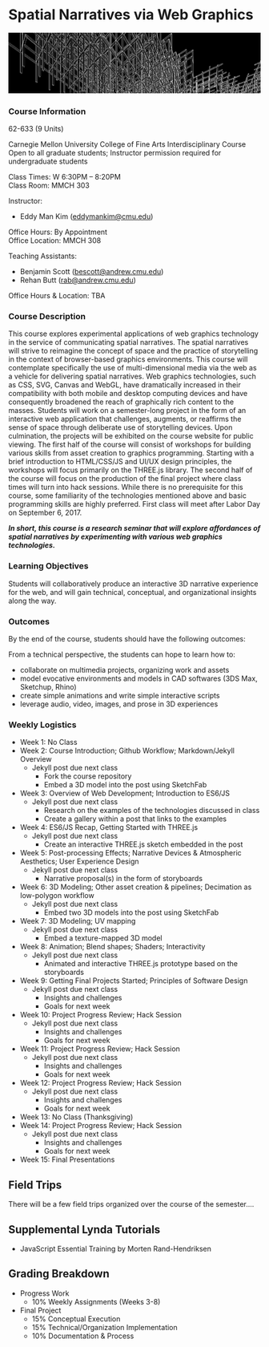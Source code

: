 # Spatial Narratives via Web Graphics
![](assets/banner.png)

### Course Information
62-633 (9 Units)<br>

Carnegie Mellon University College of Fine Arts Interdisciplinary Course<br>
Open to all graduate students; Instructor permission required for undergraduate students

Class Times: W 6:30PM – 8:20PM<br>
Class Room: MMCH 303

Instructor: 
- Eddy Man Kim ([eddymankim@cmu.edu](mailto:eddymankim@cmu.edu))

Office Hours: By Appointment<br>
Office Location: MMCH 308

Teaching Assistants: 
- Benjamin Scott ([bescott@andrew.cmu.edu](bescott@andrew.cmu.edu))
- Rehan Butt ([rab@andrew.cmu.edu](rab@andrew.cmu.edu))

Office Hours & Location: TBA

### Course Description
This course explores experimental applications of web graphics technology in the service of communicating spatial narratives.
The spatial narratives will strive to reimagine the concept of space and the practice of storytelling in the context of browser-based graphics environments.
This course will contemplate specifically the use of multi-dimensional media via the web as a vehicle for delivering spatial narratives.
Web graphics technologies, such as CSS, SVG, Canvas and WebGL, have dramatically increased in their compatibility with both mobile and desktop computing devices and have consequently broadened the reach of graphically rich content to the masses.
Students will work on a semester-long project in the form of an interactive web application that challenges, augments, or reaffirms the sense of space through deliberate use of storytelling devices.
Upon culmination, the projects will be exhibited on the course website for public viewing.
The first half of the course will consist of workshops for building various skills from asset creation to graphics programming.
Starting with a brief introduction to HTML/CSS/JS and UI/UX design principles, the workshops will focus primarily on the THREE.js library.
The second half of the course will focus on the production of the final project where class times will turn into hack sessions.
While there is no prerequisite for this course, some familiarity of the technologies mentioned above and basic programming skills are highly preferred.
First class will meet after Labor Day on September 6, 2017.

**_In short, this course is a research seminar that will explore affordances of spatial narratives by experimenting with various web graphics technologies._**

### Learning Objectives
Students will collaboratively produce an interactive 3D narrative experience for the web,
and will gain technical, conceptual, and organizational insights along the way.


### Outcomes
By the end of the course, students should have the following outcomes:

From a technical perspective, the students can hope to learn how to: 
- collaborate on multimedia projects, organizing work and assets
- model evocative environments and models in CAD softwares (3DS Max, Sketchup, Rhino)
- create simple animations and write simple interactive scripts
- leverage audio, video, images, and prose in 3D experiences


### Weekly Logistics

- Week 1: No Class
- Week 2: Course Introduction; Github Workflow; Markdown/Jekyll Overview
  - Jekyll post due next class
    - Fork the course repository
    - Embed a 3D model into the post using SketchFab
- Week 3: Overview of Web Development; Introduction to ES6/JS
  - Jekyll post due next class
    - Research on the examples of the technologies discussed in class
    - Create a gallery within a post that links to the examples
- Week 4: ES6/JS Recap, Getting Started with THREE.js
  - Jekyll post due next class
    - Create an interactive THREE.js sketch embedded in the post
- Week 5: Post-processing Effects; Narrative Devices & Atmospheric Aesthetics; User Experience Design
  - Jekyll post due next class
    - Narrative proposal(s) in the form of storyboards
- Week 6: 3D Modeling; Other asset creation & pipelines; Decimation as low-polygon workflow
  - Jekyll post due next class
    - Embed two 3D models into the post using SketchFab
- Week 7: 3D Modeling; UV mapping
  - Jekyll post due next class
    - Embed a texture-mapped 3D model
- Week 8: Animation; Blend shapes; Shaders; Interactivity
  - Jekyll post due next class
    - Animated and interactive THREE.js prototype based on the storyboards
- Week 9: Getting Final Projects Started; Principles of Software Design
  - Jekyll post due next class
    - Insights and challenges
    - Goals for next week
- Week 10: Project Progress Review; Hack Session
  - Jekyll post due next class
    - Insights and challenges
    - Goals for next week
- Week 11: Project Progress Review; Hack Session
  - Jekyll post due next class
    - Insights and challenges
    - Goals for next week
- Week 12: Project Progress Review; Hack Session
  - Jekyll post due next class
    - Insights and challenges
    - Goals for next week
- Week 13: No Class (Thanksgiving)
- Week 14: Project Progress Review; Hack Session
  - Jekyll post due next class
    - Insights and challenges
    - Goals for next week
- Week 15: Final Presentations

## Field Trips
There will be a few field trips organized over the course of the semester....

## Supplemental Lynda Tutorials
- JavaScript Essential Training by Morten Rand-Hendriksen

## Grading Breakdown
- Progress Work
  - 10% Weekly Assignments (Weeks 3-8)
- Final Project
  - 15% Conceptual Execution
  - 15% Technical/Organization Implementation
  - 10% Documentation & Process
